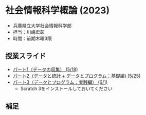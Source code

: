 # 社会情報科学概論 (2023)

- 兵庫県立大学社会情報科学部
- 担当：川嶋宏彰
- 時間：前期木曜3限

## 授業スライド

- [パート1（データの収集） (5/18)](slide/SISIntro2023_kawashima-01.pdf)
- [パート2（データと統計 + データとプログラム：基礎編) (5/25)](slide/SISIntro2023_kawashima-02.pdf)
- [パート3（データとプログラム：実践編） (6/1)](slide/SISIntro2023_kawashima-03.pdf)
    - Scratch 3をインストールしておいてください

<!-- 
- [パート4（データと機械学習） (6/29)](slide/SISIntro2023_kawashima-04.pdf) -->

## 補足

<!-- - レポートはパート4の最後のスライドで出題しています
- 同じスライドにアンケートへのリンクもあるので各自回答をお願いします -->
